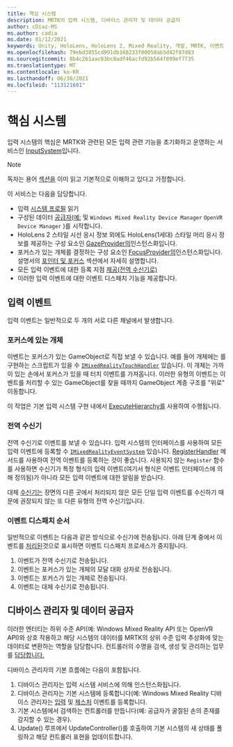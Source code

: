 ```yaml
---
title: 핵심 시스템
description: MRTK의 입력 시스템, 디바이스 관리자 및 데이터 공급자
author: cDiaz-MS
ms.author: cadia
ms.date: 01/12/2021
keywords: Unity, HoloLens, HoloLens 2, Mixed Reality, 개발, MRTK, 이벤트
ms.openlocfilehash: 79ebd3855cd991db168233f00058ab5d42f87d83
ms.sourcegitcommit: 8b4c2b1aac83bc8adf46acfd92b564f899ef7735
ms.translationtype: MT
ms.contentlocale: ko-KR
ms.lasthandoff: 06/30/2021
ms.locfileid: "113121601"
---
```

# <a name="core-system"></a>핵심 시스템

입력 시스템의 핵심은 MRTK와 관련된 모든 입력 관련 기능을 초기화하고 운영하는 서비스인 [InputSystem](../features/input/overview.md)입니다.

> [!NOTE]
> 독자는 용어 [섹션을](terminology.md) 이미 읽고 기본적으로 이해하고 있다고 가정합니다.

이 서비스는 다음을 담당합니다.

- 입력 [시스템 프로필](../configuration/mixed-reality-configuration-guide.md#input-system-settings) 읽기
- 구성된 데이터 [공급자(예:](../features/input/input-providers.md) 및 `Windows Mixed Reality Device Manager` `OpenVR Device Manager` )를 시작합니다.
- HoloLens 2 스타일 시선 응시 정보 외에도 HoloLens(1세대) 스타일 머리 응시 정보를 제공하는 구성 요소인 [GazeProvider의](xref:Microsoft.MixedReality.Toolkit.Input.IMixedRealityGazeProvider)인스턴스화입니다.
- 포커스가 있는 개체를 결정하는 구성 요소인 [FocusProvider의](xref:Microsoft.MixedReality.Toolkit.Input.IMixedRealityFocusProvider)인스턴스화입니다. 설명서의 [포인터 및 포커스](controllers-pointers-and-focus.md#pointers-and-focus) 섹션에서 자세히 설명합니다.
- 모든 입력 이벤트에 대한 등록 지점 [제공(전역 수신기로)](#global-listeners)
- 이러한 입력 이벤트에 대한 이벤트 디스패치 기능을 제공합니다.

## <a name="input-events"></a>입력 이벤트

입력 이벤트는 일반적으로 두 개의 서로 다른 채널에서 발생합니다.

### <a name="objects-in-focus"></a>포커스에 있는 개체

이벤트는 포커스가 있는 GameObject로 직접 보낼 수 있습니다. 예를 들어 개체에는 를 구현하는 스크립트가 있을 수 [`IMixedRealityTouchHandler`](xref:Microsoft.MixedReality.Toolkit.Input.IMixedRealityTouchHandler) 있습니다.
이 개체는 가까이 있는 손에서 포커스가 있을 때 터치 이벤트를 가져옵니다. 이러한 유형의 이벤트는 이벤트를 처리할 수 있는 GameObject를 찾을 때까지 GameObject 계층 구조를 "위로" 이동합니다.

이 작업은 기본 입력 시스템 구현 내에서 [ExecuteHierarchy를](https://docs.unity3d.com/ScriptReference/EventSystems.ExecuteEvents.ExecuteHierarchy.html) 사용하여 수행됩니다.

### <a name="global-listeners"></a>전역 수신기

전역 수신기로 이벤트를 보낼 수 있습니다. 입력 시스템의 인터페이스를 사용하여 모든 입력 이벤트에 등록할 수 [`IMixedRealityEventSystem`](xref:Microsoft.MixedReality.Toolkit.IMixedRealityEventSystem) 있습니다. [RegisterHandler](xref:Microsoft.MixedReality.Toolkit.IMixedRealityEventSystem.RegisterHandler%2A) 메서드를 사용하여 전역 이벤트를 등록하는 것이 좋습니다. 사용되지 않는 `Register` 함수를 사용하면 수신기가 특정 형식의 입력 이벤트(여기서 형식은 이벤트 인터페이스에 의해 정의됨)가 아니라 모든 입력 이벤트에 대한 알림을 받습니다.

대체 [수신기는](xref:Microsoft.MixedReality.Toolkit.Input.MixedRealityInputSystem.PushFallbackInputHandler%2A) 장면의 다른 곳에서 처리되지 않은 모든 단일 입력 이벤트를 수신하기 때문에 권장되지 않는 또 다른 유형의 전역 수신기입니다.

### <a name="order-of-event-dispatch"></a>이벤트 디스패치 순서

일반적으로 이벤트는 다음과 같은 방식으로 수신기에 전송됩니다. 아래 단계 중에서 이벤트를 [처리된](https://docs.unity3d.com/ScriptReference/EventSystems.AbstractEventData-used.html)것으로 표시하면 이벤트 디스패치 프로세스가 중지됩니다.

1. 이벤트가 전역 수신기로 전송됩니다.
2. 이벤트는 포커스가 있는 개체의 모달 대화 상자로 전송됩니다.
3. 이벤트는 포커스가 있는 개체로 전송됩니다.
4. 이벤트는 대체 수신기로 전송됩니다.

## <a name="device-managers-and-data-providers"></a>디바이스 관리자 및 데이터 공급자

이러한 엔터티는 하위 수준 API(예: Windows Mixed Reality API 또는 OpenVR API)와 상호 작용하고 해당 시스템의 데이터를 MRTK의 상위 수준 입력 추상화에 맞는 데이터로 변환하는 역할을 담당합니다. 컨트롤러의 수명을 검색, 생성 및 관리하는 업무를 [담당합니다.](controllers-pointers-and-focus.md#controllers)

디바이스 관리자의 기본 흐름에는 다음이 포함됩니다.

1. 디바이스 관리자는 입력 시스템 서비스에 의해 인스턴스화됩니다.
2. 디바이스 관리자는 기본 시스템에 등록합니다(예: Windows Mixed Reality 디바이스 관리자는 [입력](../features/input/input-events.md) 및 [제스처](../features/input/gestures.md#gesture-events) 이벤트를 등록합니다.
3. 기본 시스템에서 검색하는 컨트롤러를 만듭니다(예: 공급자가 굴절된 손의 존재를 감지할 수 있는 경우).
4. Update() 루프에서 UpdateController()를 호출하여 기본 시스템의 새 상태를 폴링하고 해당 컨트롤러 표현을 업데이트합니다.
